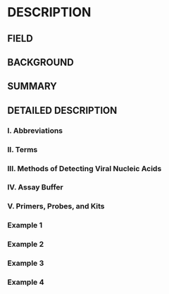 # DESCRIPTION

## FIELD

## BACKGROUND

## SUMMARY

## DETAILED DESCRIPTION

### I. Abbreviations

### II. Terms

### III. Methods of Detecting Viral Nucleic Acids

### IV. Assay Buffer

### V. Primers, Probes, and Kits

### Example 1

### Example 2

### Example 3

### Example 4

